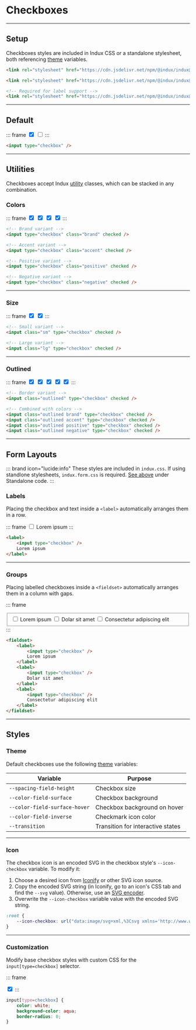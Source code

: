 # Checkboxes

---

## Setup

Checkboxes styles are included in Indux CSS or a standalone stylesheet, both referencing [theme](/styles/theme) variables.

<x-code-group copy>

```html "Indux CSS"
<link rel="stylesheet" href="https://cdn.jsdelivr.net/npm/@indux/indux@latest/dist/indux.css" />
```

```html "Standalone"
<link rel="stylesheet" href="https://cdn.jsdelivr.net/npm/@indux/indux@latest/dist/indux.checkbox.css" />

<!-- Required for label support -->
<link rel="stylesheet" href="https://cdn.jsdelivr.net/npm/@indux/indux@latest/dist/indux.form.css" />
```

</x-code-group>

---

## Default

::: frame
<input type="checkbox" checked />
<input type="checkbox" />
:::

```html copy
<input type="checkbox" />
```

---

## Utilities

Checkboxes accept Indux [utility](/styles/utilities) classes, which can be stacked in any combination.

### Colors

::: frame
<input type="checkbox" class="brand" checked />
<input type="checkbox" class="accent" checked />
<input type="checkbox" class="positive" checked />
<input type="checkbox" class="negative" checked />
:::

```html copy
<!-- Brand variant -->
<input type="checkbox" class="brand" checked />

<!-- Accent variant -->
<input type="checkbox" class="accent" checked />

<!-- Positive variant -->
<input type="checkbox" class="positive" checked />

<!-- Negative variant -->
<input type="checkbox" class="negative" checked />
```

---

### Size

::: frame
<input class="sm" type="checkbox" checked />
<input class="lg" type="checkbox" checked />
:::

```html copy
<!-- Small variant -->
<input class="sm" type="checkbox" checked />

<!-- Large variant -->
<input class="lg" type="checkbox" checked />
```

---

### Outlined

::: frame
<input class="outlined" type="checkbox" checked />
<input class="outlined brand" type="checkbox" checked />
<input class="outlined accent" type="checkbox" checked />
<input class="outlined positive" type="checkbox" checked />
<input class="outlined negative" type="checkbox" checked />
:::

```html copy
<!-- Border variant -->
<input class="outlined" type="checkbox" checked />

<!-- Combined with colors -->
<input class="outlined brand" type="checkbox" checked />
<input class="outlined accent" type="checkbox" checked />
<input class="outlined positive" type="checkbox" checked />
<input class="outlined negative" type="checkbox" checked />
```

---

## Form Layouts

::: brand icon="lucide:info"
These styles are included in `indux.css`. If using standlone stylesheets, `indux.form.css` is required. [See above](#setup) under Standalone code.
:::

### Labels

Placing the checkbox and text inside a `<label>` automatically arranges them in a row.

::: frame
<label>
    <input type="checkbox" />
    Lorem ipsum
</label>
:::

```html copy
<label>
    <input type="checkbox" />
    Lorem ipsum
</label>
```

---

### Groups

Placing labelled checkboxes inside a `<fieldset>` automatically arranges them in a column with gaps.

::: frame
<fieldset>
    <label>
        <input type="checkbox" />
        Lorem ipsum
    </label>
    <label>
        <input type="checkbox" />
        Dolar sit amet
    </label>
    <label>
        <input type="checkbox" />
        Consectetur adipiscing elit
    </label>
</fieldset>
:::

```html copy
<fieldset>
    <label>
        <input type="checkbox" />
        Lorem ipsum
    </label>
    <label>
        <input type="checkbox" />
        Dolar sit amet
    </label>
    <label>
        <input type="checkbox" />
        Consectetur adipiscing elit
    </label>
</fieldset>
```

---

## Styles

### Theme

Default checkboxes use the following [theme](/styles/theme) variables:

| Variable | Purpose |
|----------|---------|
| `--spacing-field-height` | Checkbox size |
| `--color-field-surface` | Checkbox background |
| `--color-field-surface-hover` | Checkbox background on hover |
| `--color-field-inverse` | Checkmark icon color |
| `--transition` | Transition for interactive states |

---

### Icon

The checkbox icon is an encoded SVG in the checkbox style's `--icon-checkbox` variable. To modify it:
1. Choose a desired icon from <a href="https://icon-sets.iconify.design/" target="_blank">Iconify</a> or other SVG icon source.
2. Copy the encoded SVG string (in Iconify, go to an icon's CSS tab and find the `--svg` value). Otherwise, use an <a href="https://yoksel.github.io/url-encoder/" target="_blank">SVG encoder</a>.
3. Overwrite the `--icon-checkbox` variable value with the encoded SVG string.

```css "Default checkmark icon" copy
:root {
    --icon-checkbox: url("data:image/svg+xml,%3Csvg xmlns='http://www.w3.org/2000/svg' viewBox='0 0 20 20'%3E%3Cpath fill='currentColor' d='m0 11l2-2l5 5L18 3l2 2L7 18z'/%3E%3C/svg%3E")
}
```

---

### Customization

Modify base checkbox styles with custom CSS for the `input[type=checkbox]` selector.

::: frame
<style>
input[type=checkbox].custom {
    color: white;
    background-color: aqua;
    border-radius: 0;
}
</style>

<input type="checkbox" class="custom" checked />
:::

```css copy
input[type=checkbox] {
    color: white;
    background-color: aqua;
    border-radius: 0;
}
```